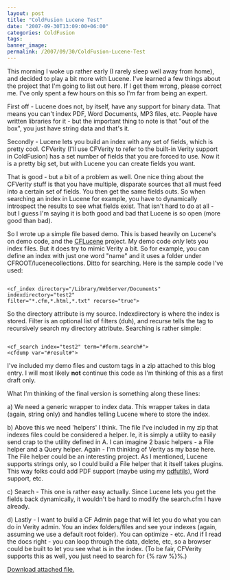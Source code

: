 ```yaml
---
layout: post
title: "ColdFusion Lucene Test"
date: "2007-09-30T13:09:00+06:00"
categories: ColdFusion 
tags: 
banner_image: 
permalink: /2007/09/30/ColdFusion-Lucene-Test
---
```


This morning I woke up rather early (I rarely sleep well away from home), and decided to play a bit more with Lucene. I've learned a few things about the project that I'm going to list out here. If I get them wrong, please correct me. I've only spent a few hours on this so I'm far from being an expert.
<!--more-->
First off - Lucene does not, by itself, have any support for binary data. That means you can't index PDF, Word Documents, MP3 files, etc. People have written libraries for it - but the important thing to note is that "out of the box", you just have string data and that's it. 

Secondly - Lucene lets you build an index with any set of fields, which is pretty cool. CFVerity (I'll use CFVerity to refer to the built-in Verity support in ColdFusion) has a set number of fields that you are forced to use. Now it is a pretty big set, but with Lucene you can create fields you want.

That is good - but a bit of a problem as well. One nice thing about the CFVerity stuff is that you have multiple, disparate sources that all must feed into a certain set of fields. You then get the same fields outs. So when searching an index in Lucene for example, you have to dynamically introspect the results to see what fields exist. That isn't hard to do at all - but I guess I'm saying it is both good and bad that Lucene is so open (more good than bad).

So I wrote up a simple file based demo. This is based heavily on Lucene's on demo code, and the <a href="http://www.cflucene.org/cflucene/index.cfm?event=showHome">CFLucene</a> project. My demo code <i>only</i> lets you index files. But it does try to mimic Verity a bit. So for example, you can define an index with just one word "name" and it uses a folder under CFROOT/lucenecollections. Ditto for searching. Here is the sample code I've used:

<code>
&lt;cf_index directory="/Library/WebServer/Documents" indexdirectory="test2"
filter="*.cfm,*.html,*.txt" recurse="true"&gt;
</code>

So the directory attribute is my source. Indexdirectory is where the index is stored. Filter is an optional list of filters (duh), and recurse tells the tag to recursively search my directory attribute. Searching is rather simple:

<code>
&lt;cf_search index="test2" term="#form.search#"&gt;
&lt;cfdump var="#result#"&gt;
</code>

I've included my demo files and custom tags in a zip attached to this blog entry. I will most likely <b>not</b> continue this code as I'm thinking of this as a first draft only. 

What I'm thinking of the final version is something along these lines:

a) We need a generic wrapper to index data. This wrapper takes in data (again, string only) and handles telling Lucene where to store the index.

b) Above this we need 'helpers' I think. The file I've included in my zip that indexes files could be considered a helper. Ie, it is simply a utility to easily send crap to the utility defined in A. I can imagine 2 basic helpers - a File helper and a Query helper. Again - I'm thinking of Verity as my base here. The File helper could be an interesting project. As I mentioned, Lucene supports strings only, so I could build a File helper that it itself takes plugins. This way folks could add PDF support (maybe using my <a href="http://pdfutils.riaforge.org/">pdfutils</a>), Word support, etc.

c) Search - This one is rather easy actually. Since Lucene lets you get the fields back dynamically, it wouldn't be hard to modify the search.cfm I have already.

d) Lastly - I want to build a CF Admin page that will let you do what you can do in Verity admin. You an index folders/files and see your indexes (again, assuming we use a default root folder). You can optimize - etc. And if I read the docs right - you can loop through the data, delete, etc, so a browser could be built to let you see what is in the index. (To be fair, CFVerity supports this as well, you just need to search for {% raw %}%.)<p><a href='enclosures/D%{% endraw %}3A{% raw %}%5Chosts%{% endraw %}5Cwww{% raw %}%2Ecoldfusionjedi%{% endraw %}2Ecom{% raw %}%5Cenclosures%{% endraw %}2FArchive10%2Ezip'>Download attached file.</a></p>